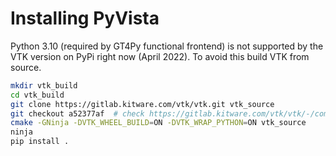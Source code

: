 # Installing PyVista

Python 3.10 (required by GT4Py functional frontend) is not supported by the VTK
version on PyPi right now (April 2022). To avoid this build VTK from source.

```bash
mkdir vtk_build
cd vtk_build
git clone https://gitlab.kitware.com/vtk/vtk.git vtk_source
git checkout a52377af  # check https://gitlab.kitware.com/vtk/vtk/-/commits/master for a working commit
cmake -GNinja -DVTK_WHEEL_BUILD=ON -DVTK_WRAP_PYTHON=ON vtk_source
ninja
pip install .
```